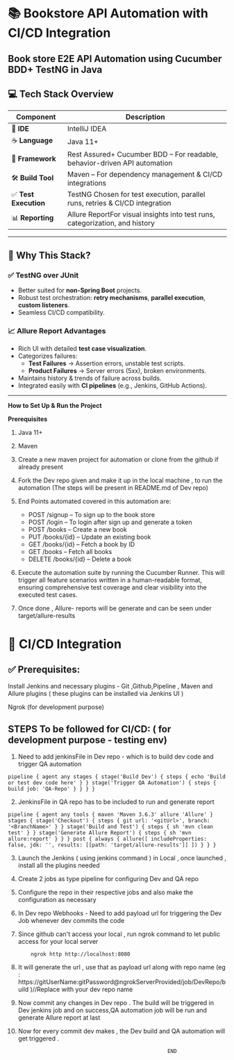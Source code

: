 # 📚 Bookstore API Automation with CI/CD Integration
  ## Book store E2E API Automation using Cucumber BDD+ TestNG in Java

## 💻 Tech Stack Overview

| Component               | Description                                                                 
|-------------------------|-----------------------------------------------------------------------------
| 🧠 **IDE**              | IntelliJ IDEA                                                               
| ☕ **Language**          | Java 11+                                                                    
| 🔄 **Framework**        | Rest Assured+ Cucumber BDD – For readable, behavior-driven API automation 
| 🛠 **Build Tool**       | Maven – For dependency management & CI/CD integrations 
| ✅ **Test Execution**   | TestNG Chosen for test execution, parallel runs, retries & CI/CD integration
| 📊 **Reporting**        | Allure ReportFor visual insights into test runs, categorization, and history

--------------------
## 🧪 Why This Stack?

### ✅ TestNG over JUnit
- Better suited for **non-Spring Boot** projects.
- Robust test orchestration: **retry mechanisms**, **parallel execution**, **custom listeners**.
- Seamless CI/CD compatibility.

### 📈 Allure Report Advantages
- Rich UI with detailed **test case visualization**.
- Categorizes failures:
  - **Test Failures** → Assertion errors, unstable test scripts.
  - **Product Failures** → Server errors (5xx), broken environments.
- Maintains history & trends of failure across builds.
- Integrated easily with **CI pipelines** (e.g., Jenkins, GitHub Actions).

------------------------------
**How to Set Up & Run the Project**

 **Prerequisites**
 
1) Java 11+
2)  Maven

 1) Create a new maven project for automation or clone from the github if already present
 2) Fork the Dev repo given and make it up in the local machine , to run the automation (The steps will be present in README.md of Dev repo)
 3) End Points automated covered in this automation are:
   
     * POST /signup – To sign up to the book store
     * POST /login – To login after sign up and generate a token
     * POST /books – Create a new book
     * PUT /books/{id} – Update an existing book
     * GET /books/{id} – Fetch a book by ID
     * GET /books – Fetch all books
     * DELETE /books/{id} – Delete a book

6) Execute the automation suite by running the Cucumber Runner. This will trigger all feature scenarios written in a human-readable format, ensuring comprehensive test coverage and clear visibility into the executed test cases.
7) Once done , Allure- reports will be generate and can be seen under target/allure-results

# **🚀 CI/CD Integration**

## **✅ Prerequisites:**    

   Install Jenkins and necessary plugins - Git ,Github,Pipeline , Maven and Allure plugins ( these plugins can be installed via Jenkins UI )
   
   Ngrok (for development purpose)

## **STEPS To be followed for CI/CD:** ( for development purpose - testing env)

1) Need to add jenkinsFile in Dev repo - which is to build dev code and trigger QA automation

<pre lang="groovy"><code>pipeline { agent any stages { stage('Build Dev') { steps { echo 'Build or test dev code here' } } stage('Trigger QA Automation') { steps { build job: 'QA-Repo' } } } } </code></pre>

  
2) JenkinsFile in QA repo has to be included to run and generate report

<pre lang="groovy"><code>pipeline { agent any tools { maven 'Maven 3.6.3' allure 'Allure' } stages { stage('Checkout') { steps { git url: '&lt;gitUrl&gt;', branch: '&lt;BranchName&gt;' } } stage('Build and Test') { steps { sh 'mvn clean test' } } stage('Generate Allure Report') { steps { sh 'mvn allure:report' } } } post { always { allure([ includeProperties: false, jdk: '', results: [[path: 'target/allure-results']] ]) } } }</code></pre>

3) Launch the Jenkins ( using jenkins command ) in Local , once launched , install all the plugins needed
4) Create 2 jobs as type pipeline for configuring Dev and QA repo
5) Configure the repo in their respective jobs and also make the configuration as necessary
6) In Dev repo Webhooks - Need to add payload url for triggering the Dev Job whenever dev commits the code
7) Since github can't access your local , run ngrok command to let public access for your local server

           ngrok http http://localhost:8080 
8) It will generate the url , use that as payload url along with repo name (eg : https://gitUserName:gitPassword@ngrokServerProvided/job/DevRepo/build )//Replace with your dev repo name
9) Now commit any changes in Dev repo . The build will be triggered in Dev jenkins job and on success,QA automation job will be run and generate Allure report at last
10) Now for every commit dev makes , the Dev build and QA automation will get triggered .

                                                        END


   
